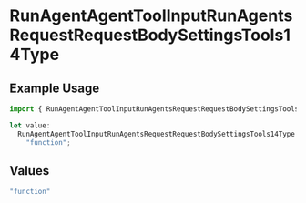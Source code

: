 # RunAgentAgentToolInputRunAgentsRequestRequestBodySettingsTools14Type

## Example Usage

```typescript
import { RunAgentAgentToolInputRunAgentsRequestRequestBodySettingsTools14Type } from "@orq-ai/node/models/operations";

let value:
  RunAgentAgentToolInputRunAgentsRequestRequestBodySettingsTools14Type =
    "function";
```

## Values

```typescript
"function"
```